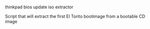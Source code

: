 thinkpad bios update iso extractor

Script that will extract the first El Torito bootimage from a bootable CD image